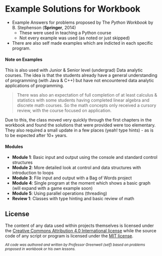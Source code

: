 # Example Solutions for Workbook

- Example Answers for problems proposed by The *Python Workbook* by B. Stephenson (**Springer**, 2014)
  - These were used in teaching a Python course
  - Not every example was used (as noted or just skipped)
- There are also self made examples which are indicted in each specific program.

#### Note on Examples
This is also used with Junior & Senior level (undergrad) Data analytic courses.
The idea is that the students already have a general understanding
of programming (with Java & C++) but have not encountered data analytic
applications of programming.

> There was also an expectation of full completion of at least calculus & statistics with some students having completed linear algebra and discrete math courses. So the math concepts only received a cursory review, with the course focused on application.

Due to this, the class moved very quickly through the first chapters in the 
workbook and found the solutions that were provided were too elementary. They also
required a small update in a few places (yeah! type hints) - as is to be expected after 10+ years.

#### Modules
- **Module 1**: Basic input and output using the console and standard control structures
- **Module 2**: More detailed look at control and data structures with introduction to loops
- **Module 3**: File input and output with a Bag of Words project
- **Module 4**: Single program at the moment which shows a basic graph (will expand with a game example soon)
- **Module 5**: Using parallel operations (threading)
- **Review 1**: Classes with type hinting and basic review of math

## License

The content of any data used within projects 
themselves is licensed under the 
[Creative Commons Attribution 4.0 International license](https://creativecommons.org/licenses/by/4.0/)
while the source code of any script or program 
is licensed under the [MIT license](LICENSE.md).

<small> 

*All code was authored and written by Professor Greenwell (self) based on 
problems proposed in workbook or his own lessons.*

</small>
